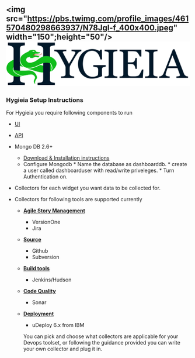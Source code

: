 <img src="https://pbs.twimg.com/profile_images/461570480298663937/N78Jgl-f_400x400.jpeg" width="150";height="50"/>![Image](/UI/src/assets/images/Hygieia_b.png)
--
### Hygieia Setup Instructions
For Hygieia  you require following components to run

* [UI](https://github.com/capitalone/Hygieia/tree/master/UI)
* [API](https://github.com/capitalone/Hygieia/tree/master/api)
* Mongo DB 2.6+
     * [Download & Installation instructions](https://www.mongodb.org/downloads#previous)
     * Configure Mongodb
      * Name the database as dashboarddb.
      * create a user called dashboarduser with read/write priveleges.
      * Turn Authentication on.


* Collectors for each widget you want data to be collected for.
* Collectors for following tools are supported currently
  * [**Agile Story Management**](https://github.com/capitalone/Hygieia/tree/master/FeatureCollector)
    * VersionOne
    * Jira
  * [**Source**](https://github.com/capitalone/Hygieia/tree/master/SourceCodeCollector)
    * Github
    * Subversion
  * [**Build tools**](https://github.com/capitalone/Hygieia/tree/master/BuildCollector)
    * Jenkins/Hudson
  * [**Code Quality**](https://github.com/capitalone/Hygieia/tree/master/CodeQualityCollector)
    * Sonar
  * [**Deployment**](https://github.com/capitalone/Hygieia/tree/master/DeployCollector)
    * uDeploy 6.x from IBM

    You can pick and choose what collectors are applicable for your Devops toolset, or following the guidance provided you can write your own collector and plug it in.

